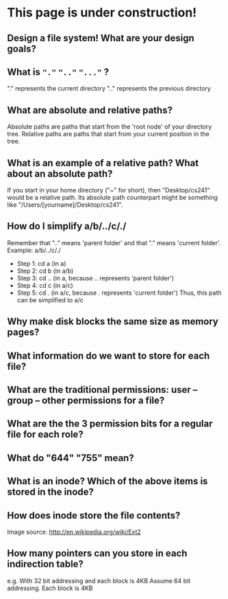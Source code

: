 # This page is under construction!

## Design a file system! What are your design goals?


## What is  `"."` 	`".."` `"..."` ?
"." represents the current directory
".." represents the previous directory

## What are absolute and relative paths?
Absolute paths are paths that start from the 'root node' of your directory tree. Relative paths are paths that start from your current position in the tree.

## What is an example of a relative path? What about an absolute path?
If you start in your home directory ("~" for short), then "Desktop/cs241" would be a relative path. Its absolute path counterpart might be something like "/Users/[yourname]/Desktop/cs241".

## How do I simplify a/b/../c/./
Remember that ".." means 'parent folder' and that "." means 'current folder'.
Example: a/b/../c/./
- Step 1: cd a (in a)
- Step 2: cd b (in a/b)
- Step 3: cd .. (in a, because .. represents 'parent folder')
- Step 4: cd c (in a/c)
- Step 5: cd . (in a/c, because . represents 'current folder')
Thus, this path can be simplified to a/c

## Why make disk blocks the same size as memory pages?


## What information do we want to store for each file?

## What are the traditional permissions: user – group – other permissions for a file?

## What are the the 3 permission bits for a regular file for each role?

## What do "644" "755" mean?



## What is an inode? Which of the above items is stored in the inode?



## How does inode store the file contents?
 
Image source: http://en.wikipedia.org/wiki/Ext2 
## How many pointers can you store in each indirection table? 
e.g. With 32 bit addressing and each block is 4KB
Assume 64 bit addressing. Each block is 4KB
